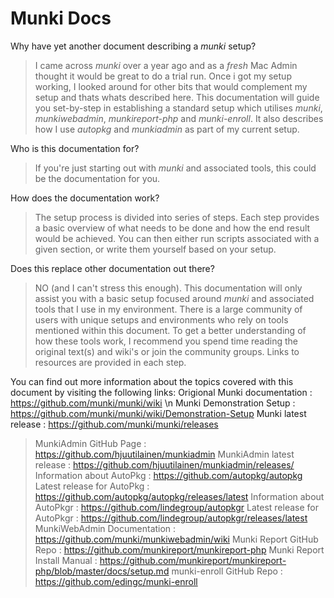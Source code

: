 Munki Docs
=========

Why have yet another document describing a _munki_ setup? 
> I came across _munki_ over a year ago and as a _fresh_ Mac Admin thought it would be great to do a trial run. Once i got my setup working, I looked around for other bits that would complement my setup and thats whats described here. 
> This documentation will guide you set-by-step in establishing a standard setup which utilises _munki_, _munkiwebadmin_, _munkireport-php_ and _munki-enroll_. It also describes how I use _autopkg_ and _munkiadmin_ as part of my current setup. 

Who is this documentation for? 
> If you're just starting out with _munki_ and associated tools, this could be the documentation for you. 

How does the documentation work?
> The setup process is divided into series of steps. Each step provides a basic overview of what needs to be done and how the end result would be achieved. You can then either run scripts associated with a given section, or write them yourself based on your setup. 

Does this replace other documentation out there?
> NO (and I can't stress this enough). This documentation will only assist you with a basic setup focused around _munki_ and associated tools that I use in my environment. 
> There is a large community of users with unique setups and environments who rely on tools mentioned within this document. To get a better understanding of how these tools work, I recommend you spend time reading the original text(s) and wiki's or join the community groups. Links to resources are provided in each step.

You can find out more information about the topics covered with this document by visiting the following links:
 Origional Munki documentation  : https://github.com/munki/munki/wiki \n
 Munki Demonstration Setup      : https://github.com/munki/munki/wiki/Demonstration-Setup
   Munki latest release         : https://github.com/munki/munki/releases
> MunkiAdmin GitHub Page         : https://github.com/hjuutilainen/munkiadmin
  > MunkiAdmin latest release    : https://github.com/hjuutilainen/munkiadmin/releases/
> Information about AutoPkg      : https://github.com/autopkg/autopkg
  > Latest release for AutoPkg   : https://github.com/autopkg/autopkg/releases/latest
> Information about AutoPkgr     : https://github.com/lindegroup/autopkgr
  > Latest release for AutoPkgr  : https://github.com/lindegroup/autopkgr/releases/latest
> MunkiWebAdmin Documentation    : https://github.com/munki/munkiwebadmin/wiki
> Munki Report GitHub Repo       : https://github.com/munkireport/munkireport-php
> Munki Report Install Manual    : https://github.com/munkireport/munkireport-php/blob/master/docs/setup.md
> munki-enroll GitHub Repo       : https://github.com/edingc/munki-enroll
